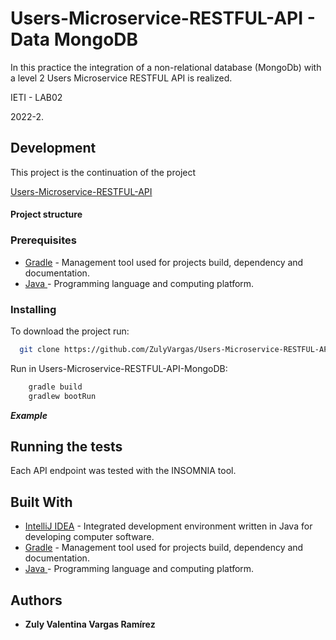 # Users-Microservice-RESTFUL-API - Data MongoDB



In this practice the integration of a non-relational database (MongoDb) with a level 2 Users Microservice RESTFUL API is realized. 

IETI - LAB02

2022-2.


## Development

This project is the continuation of the project 

[ Users-Microservice-RESTFUL-API ](https://github.com/ZulyVargas/Users-Microservice-RESTFUL-API.git) 

#### Project structure



### Prerequisites


* [Gradle](https://gradle.org) - Management tool used for projects build, dependency and documentation. 
* [Java ](https://www.oracle.com/co/java/technologies/javase/javase-jdk8-downloads.html)     - Programming language and computing platform.


### Installing

To download the project run:

  ```bash
    git clone https://github.com/ZulyVargas/Users-Microservice-RESTFUL-API-MongoDB.git
  ```

Run in Users-Microservice-RESTFUL-API-MongoDB:

```bash
    gradle build
    gradlew bootRun
```

***Example***



## Running the tests

Each API endpoint was tested with the INSOMNIA tool.



## Built With

* [IntelliJ IDEA](https://www.jetbrains.com/help/idea/discover-intellij-idea.html) - Integrated development environment written in Java for developing computer software.
* [Gradle](https://gradle.org) - Management tool used for projects build, dependency and documentation.
* [Java ](https://www.oracle.com/co/java/technologies/javase/javase-jdk8-downloads.html)     - Programming language and computing platform.


## Authors

* **Zuly Valentina Vargas Ramírez** 